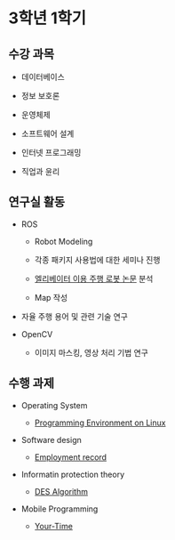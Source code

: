 # 3학년 1학기

## 수강 과목
- 데이터베이스

- 정보 보호론

- 운영체제

- 소프트웨어 설계

- 인터넷 프로그래밍

- 직업과 윤리

## 연구실 활동

- ROS
  - Robot Modeling
  
  - 각종 패키지 사용법에 대한 세미나 진행
  - [엘리베이터 이용 주행 로봇 논문](http://dongeui.dcollection.net/public_resource/pdf/200000187095_20200108065749.pdf) 분석
  - Map 작성

- 자율 주행 용어 및 관련 기술 연구

- OpenCV

  - 이미지 마스킹, 영상 처리 기법 연구


## 수행 과제
- Operating System
  - [Programming Environment on Linux](https://github.com/yongjjang/Lab2)

- Software design
  - [Employment record](https://github.com/yongjjang/Portfolio/tree/master/3rd%20year%201nd%20semester/Software%20design/%EC%9D%B8%EC%82%AC%EA%B8%B0%EB%A1%9D%EB%B6%80)

- Informatin protection theory
  - [DES Algorithm](https://github.com/yongjjang/Portfolio/tree/master/3rd%20year%201nd%20semester/Informatin%20protection%20theory/DES%20%EC%95%8C%EA%B3%A0%EB%A6%AC%EC%A6%98%20%EA%B5%AC%ED%98%84)

- Mobile Programming
  - [Your-Time](https://github.com/jeonseun/YourTime-website)


